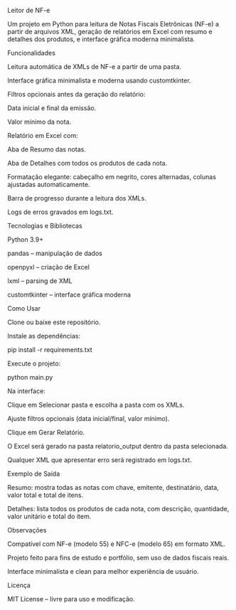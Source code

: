 Leitor de NF-e

Um projeto em Python para leitura de Notas Fiscais Eletrônicas (NF-e) a partir de arquivos XML, geração de relatórios em Excel com resumo e detalhes dos produtos, e interface gráfica moderna minimalista.

Funcionalidades

Leitura automática de XMLs de NF-e a partir de uma pasta.

Interface gráfica minimalista e moderna usando customtkinter.

Filtros opcionais antes da geração do relatório:

Data inicial e final da emissão.

Valor mínimo da nota.

Relatório em Excel com:

Aba de Resumo das notas.

Aba de Detalhes com todos os produtos de cada nota.

Formatação elegante: cabeçalho em negrito, cores alternadas, colunas ajustadas automaticamente.

Barra de progresso durante a leitura dos XMLs.

Logs de erros gravados em logs.txt.

Tecnologias e Bibliotecas

Python 3.9+

pandas – manipulação de dados

openpyxl – criação de Excel

lxml – parsing de XML

customtkinter – interface gráfica moderna

Como Usar

Clone ou baixe este repositório.

Instale as dependências:

pip install -r requirements.txt


Execute o projeto:

python main.py


Na interface:

Clique em Selecionar pasta e escolha a pasta com os XMLs.

Ajuste filtros opcionais (data inicial/final, valor mínimo).

Clique em Gerar Relatório.

O Excel será gerado na pasta relatorio_output dentro da pasta selecionada.

Qualquer XML que apresentar erro será registrado em logs.txt.

Exemplo de Saída

Resumo: mostra todas as notas com chave, emitente, destinatário, data, valor total e total de itens.

Detalhes: lista todos os produtos de cada nota, com descrição, quantidade, valor unitário e total do item.

Observações

Compatível com NF-e (modelo 55) e NFC-e (modelo 65) em formato XML.

Projeto feito para fins de estudo e portfólio, sem uso de dados fiscais reais.

Interface minimalista e clean para melhor experiência de usuário.

Licença

MIT License – livre para uso e modificação.